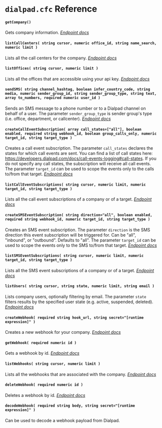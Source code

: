 # `dialpad.cfc` Reference

#### `getCompany()`

Gets company information. *[Endpoint docs](https://developers.dialpad.com/reference/companyget)*

#### `listCallCenters( string cursor, numeric office_id, string name_search, numeric limit )`

Lists all the call centers for the company. *[Endpoint docs](https://developers.dialpad.com/reference/callcenterslistall)*

#### `listOffices( string cursor, numeric limit )`

Lists all the offices that are accessible using your api key. *[Endpoint docs](https://developers.dialpad.com/reference/officeslist)*

#### `sendSMS( string channel_hashtag, boolean infer_country_code, string media, numeric sender_group_id, string sender_group_type, string text, array to_numbers, required numeric user_id )`

Sends an SMS message to a phone number or to a Dialpad channel on behalf of a user. The parameter `sender_group_type` is sender group's type (i.e. office, department, or callcenter). *[Endpoint docs](https://developers.dialpad.com/reference/smssend)*

#### `createCallEventSubscription( array call_states=["all"], boolean enabled, required string webhook_id, boolean group_calls_only, numeric target_id, string target_type )`

Creates a call event subscription. The parameter `call_states` declares the states for which call events are sent. You can find a list of call states here: https://developers.dialpad.com/docs/call-events-logging#call-states. If you do not specify any call states, the subscription will receive all call events. The parameter `target_id` can be used to scope the events only to the calls to/from that target. *[Endpoint docs](https://developers.dialpad.com/reference/webhook_call_event_subscriptioncreate)*

#### `listCallEventSubscriptions( string cursor, numeric limit, numeric target_id, string target_type )`

Lists all the call event subscriptions of a company or of a target. *[Endpoint docs](https://developers.dialpad.com/reference/webhook_call_event_subscriptionlist)*

#### `createSMSEventSubscription( string direction="all", boolean enabled, required string webhook_id, numeric target_id, string target_type )`

Creates an SMS event subscription. The parameter `direction` is the SMS direction this event subscription will be triggered for. Can be "all", "inbound", or "outbound". Defaults to "all". The parameter `target_id` can be used to scope the events only to the SMS to/from that target. *[Endpoint docs](https://developers.dialpad.com/reference/webhook_sms_event_subscriptioncreate)*

#### `listSMSEventSubscriptions( string cursor, numeric limit, numeric target_id, string target_type )`

Lists all the SMS event subscriptions of a company or of a target. *[Endpoint docs](https://developers.dialpad.com/reference/webhook_sms_event_subscriptionlist)*

#### `listUsers( string cursor, string state, numeric limit, string email )`

Lists company users, optionally filtering by email. The parameter `state` filters results by the specified user state (e.g. active, suspended, deleted). *[Endpoint docs](https://developers.dialpad.com/reference/userslist)*

#### `createWebhook( required string hook_url, string secret="[runtime expression]" )`

Creates a new webhook for your company. *[Endpoint docs](https://developers.dialpad.com/reference/webhookscreate)*

#### `getWebhook( required numeric id )`

Gets a webhook by id. *[Endpoint docs](https://developers.dialpad.com/reference/webhooksget)*

#### `listWebhooks( string cursor, numeric limit )`

Lists all the webhooks that are associated with the company. *[Endpoint docs](https://developers.dialpad.com/reference/webhookslist)*

#### `deleteWebhook( required numeric id )`

Deletes a webhook by id. *[Endpoint docs](https://developers.dialpad.com/reference/webhooksdelete)*

#### `decodeWebhook( required string body, string secret="[runtime expression]" )`

Can be used to decode a webhook payload from Dialpad.

